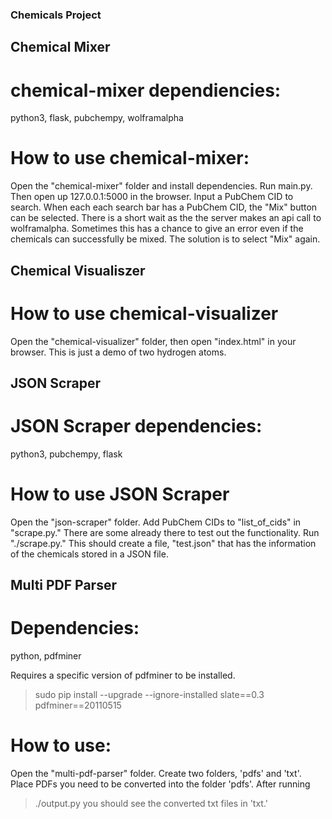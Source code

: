 ### Chemicals Project 

## Chemical Mixer

# chemical-mixer dependiencies:
python3, flask, pubchempy, wolframalpha

# How to use chemical-mixer:
Open the "chemical-mixer" folder and install dependencies.
Run main.py. Then open up 127.0.0.1:5000 in the browser. 
Input a PubChem CID to search. When each each search bar
has a PubChem CID, the "Mix" button can be selected. There
is a short wait as the the server makes an api call to 
wolframalpha. Sometimes this has a chance to give an error 
even if the chemicals can successfully be mixed. The 
solution is to select "Mix" again.

## Chemical Visualiszer

# How to use chemical-visualizer
Open the "chemical-visualizer" folder, then open "index.html" 
in your browser. This is just a demo of two hydrogen atoms.

## JSON Scraper

# JSON Scraper dependencies:
python3, pubchempy, flask

# How to use JSON Scraper
Open the "json-scraper" folder. Add PubChem CIDs to "list_of_cids" 
in "scrape.py." There are some already there to test out the 
functionality. Run "./scrape.py." This should create a file, 
"test.json" that has the information of the chemicals stored in 
a JSON file.

## Multi PDF Parser

# Dependencies:
python, pdfminer

Requires a specific version of pdfminer to be installed.

> sudo pip install --upgrade --ignore-installed slate==0.3 pdfminer==20110515

# How to use:
Open the "multi-pdf-parser" folder. Create two folders, 'pdfs' and 'txt'. 
Place PDFs you need to be converted into the folder 'pdfs'. After running
> ./output.py
you should see the converted txt files in 'txt.'
